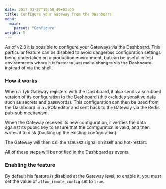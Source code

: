 ```yaml
---
date: 2017-03-27T15:58:49+01:00
title: Configure your Gateway from the Dashboard
menu:
  main:
    parent: "Configure"
weight: 5 
---
```


As of v2.3 it is possible to configure your Gateways via the Dashboard. This particular feature can be disabled to avoid dangerous configuration settings being undertaken on a production environment, but can be useful in test environments where it is faster to just make changes via the Dashboard instead of via the shell.

### How it works

When a Tyk Gateway registers with the Dashboard, it also sends a scrubbed version of its configuration to the Dashboard (this excludes sensitive data such as secrets and passwords). This configuration can then be used from the Dashboard in a JSON editor and sent back to the Gateway via the Redis pub-sub mechanism.

When the Gateway receives its new configuration, it verifies the data against its public key to ensure that the configuration is valid, and then writes it to disk (backing up the existing configuration).

The Gateway will then call the `SIGUSR2` signal on itself and hot-restart.

All of these steps will be notified in the Dashboard as events.

### Enabling the feature

By default his feature is disabled at the Gateway level, to enable it, you must set the value of `allow_remote_config` set to `true`.
